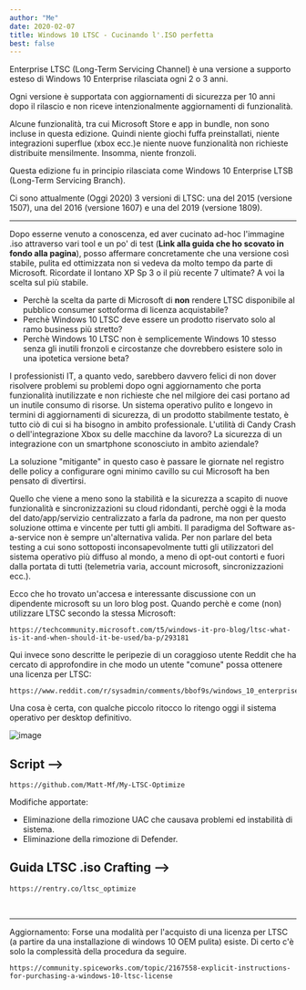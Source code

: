```yaml
---
author: "Me"
date: 2020-02-07
title: Windows 10 LTSC - Cucinando l'.ISO perfetta
best: false
---
```


Enterprise LTSC (Long-Term Servicing Channel) è una versione a supporto esteso di Windows 10 Enterprise rilasciata ogni 2 o 3 anni. 

Ogni versione è supportata con aggiornamenti di sicurezza per 10 anni dopo il rilascio e non riceve intenzionalmente aggiornamenti di funzionalità. 

Alcune funzionalità, tra cui Microsoft Store e app in bundle, non sono incluse in questa edizione. Quindi niente giochi fuffa preinstallati, niente integrazioni superflue (xbox ecc.)e niente nuove funzionalità non richieste distribuite mensilmente. Insomma, niente fronzoli.

Questa edizione fu in principio rilasciata come Windows 10 Enterprise LTSB (Long-Term Servicing Branch).

Ci sono attualmente (Oggi 2020) 3 versioni di LTSC: una del 2015 (versione 1507), una del 2016 (versione 1607) e una del 2019 (versione 1809).

----------------

Dopo esserne venuto a conoscenza, ed aver cucinato ad-hoc l'immagine .iso attraverso vari tool e un po' di test (**Link alla guida che ho scovato in fondo alla pagina**), posso affermare concretamente che una versione così stabile, pulita ed ottimizzata non si vedeva da molto tempo da parte di Microsoft. Ricordate il lontano XP Sp 3 o il più recente 7 ultimate? A voi la scelta sul più stabile.

* Perchè la scelta da parte di Microsoft di **non** rendere LTSC disponibile al pubblico consumer sottoforma di licenza acquistabile? 
* Perchè Windows 10 LTSC deve essere un prodotto riservato solo al ramo business più stretto? 
* Perchè Windows 10 LTSC non è semplicemente Windows 10 stesso senza gli inutili fronzoli e circostanze che dovrebbero esistere solo in una ipotetica versione beta?

I professionisti IT, a quanto vedo, sarebbero davvero felici di non dover risolvere problemi su problemi dopo ogni aggiornamento che porta funzionalità inutilizzate e non richieste che nel milgiore dei casi portano ad un inutile consumo di risorse. Un sistema operativo pulito e longevo in termini di aggiornamenti di sicurezza, di un prodotto stabilmente testato, è tutto ciò di cui si ha bisogno in ambito professionale.
L'utilità di Candy Crash o dell'integrazione Xbox su delle macchine da lavoro?
La sicurezza di un integrazione con un smartphone sconosciuto in ambito aziendale?

La soluzione "mitigante" in questo caso è passare le giornate nel registro delle policy a configurare ogni minimo cavillo su cui Microsoft ha ben pensato di divertirsi.

Quello che viene a meno sono la stabilità e la sicurezza a scapito di nuove funzionalità e sincronizzazioni su cloud ridondanti, perchè oggi è la moda del dato/app/servizio centralizzato a farla da padrone, ma non per questo soluzione ottima e vincente per tutti gli ambiti. Il paradigma del Software as-a-service non è sempre un'alternativa valida.
Per non parlare del beta testing a cui sono sottoposti inconsapevolmente tutti gli utilizzatori del sistema operativo più diffuso al mondo, a meno di opt-out contorti e fuori dalla portata di tutti (telemetria varia, account microsoft, sincronizzazioni ecc.).

Ecco che ho trovato un'accesa e interessante discussione con un dipendente microsoft su un loro blog post.
Quando perchè e come (non) utilizzare LTSC secondo la stessa Microsoft: 

```
https://techcommunity.microsoft.com/t5/windows-it-pro-blog/ltsc-what-is-it-and-when-should-it-be-used/ba-p/293181
```

Qui invece sono descritte le peripezie di un coraggioso utente Reddit che ha cercato di approfondire in che modo un utente "comune" possa ottenere una licenza per LTSC:

```
https://www.reddit.com/r/sysadmin/comments/bbof9s/windows_10_enterprise_ltsc_what_are_the_purchase/
```

Una cosa è certa, con qualche piccolo ritocco lo ritengo oggi il sistema operativo per desktop definitivo. 

![image](/img/ltsc.png)


## Script -->

```
https://github.com/Matt-Mf/My-LTSC-Optimize
```
Modifiche apportate: 

- Eliminazione della rimozione UAC che causava problemi ed instabilità di sistema.
- Eliminazione della rimozione di Defender.

## Guida LTSC .iso Crafting -->

```
https://rentry.co/ltsc_optimize
```

<br>

-------

Aggiornamento: Forse una modalità per l'acquisto di una licenza per LTSC (a partire da una installazione di windows 10 OEM pulita) esiste. Di certo c'è solo la complessità della procedura da seguire.

```
https://community.spiceworks.com/topic/2167558-explicit-instructions-for-purchasing-a-windows-10-ltsc-license
```

